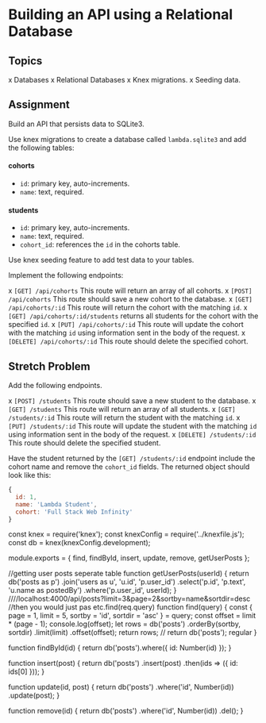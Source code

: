 # Building an API using a Relational Database

## Topics

x Databases
x Relational Databases
x Knex migrations.
x Seeding data.

## Assignment

Build an API that persists data to SQLite3.

Use knex migrations to create a database called `lambda.sqlite3` and add the following tables:

#### cohorts

- `id`: primary key, auto-increments.
- `name`: text, required.

#### students

- `id`: primary key, auto-increments.
- `name`: text, required.
- `cohort_id`: references the `id` in the cohorts table.

Use knex seeding feature to add test data to your tables.

Implement the following endpoints:

x `[GET] /api/cohorts` This route will return an array of all cohorts.
x `[POST] /api/cohorts` This route should save a new cohort to the database.
x `[GET] /api/cohorts/:id` This route will return the cohort with the matching `id`.
x `[GET] /api/cohorts/:id/students` returns all students for the cohort with the specified `id`.
x `[PUT] /api/cohorts/:id` This route will update the cohort with the matching `id` using information sent in the body of the request.
x `[DELETE] /api/cohorts/:id` This route should delete the specified cohort.

## Stretch Problem

Add the following endpoints.

x `[POST] /students` This route should save a new student to the database.
x `[GET] /students` This route will return an array of all students.
x `[GET] /students/:id` This route will return the student with the matching `id`.
x `[PUT] /students/:id` This route will update the student with the matching `id` using information sent in the body of the request.
x `[DELETE] /students/:id` This route should delete the specified student.

Have the student returned by the `[GET] /students/:id` endpoint include the cohort name and remove the `cohort_id` fields. The returned object should look like this:

```js
{
  id: 1,
  name: 'Lambda Student',
  cohort: 'Full Stack Web Infinity'
}
```

const knex = require('knex');
const knexConfig = require('../knexfile.js');
const db = knex(knexConfig.development);

module.exports = {
find,
findById,
insert,
update,
remove,
getUserPosts
};

//getting user posts seperate table
function getUserPosts(userId) {
return db('posts as p')
.join('users as u', 'u.id', 'p.user_id')
.select('p.id', 'p.text', 'u.name as postedBy')
.where('p.user_id', userId);
}
////localhost:4000/api/posts?limit=3&page=2&sortby=name&sortdir=desc
//then you would just pas etc.find(req.query)
function find(query) {
const { page = 1, limit = 5, sortby = 'id', sortdir = 'asc' } = query;
const offset = limit \* (page - 1);
console.log(offset);
let rows = db('posts')
.orderBy(sortby, sortdir)
.limit(limit)
.offset(offset);
return rows;
// return db('posts'); regular
}

function findById(id) {
return db('posts').where({ id: Number(id) });
}

function insert(post) {
return db('posts')
.insert(post)
.then(ids => ({ id: ids[0] }));
}

function update(id, post) {
return db('posts')
.where('id', Number(id))
.update(post);
}

function remove(id) {
return db('posts')
.where('id', Number(id))
.del();
}
